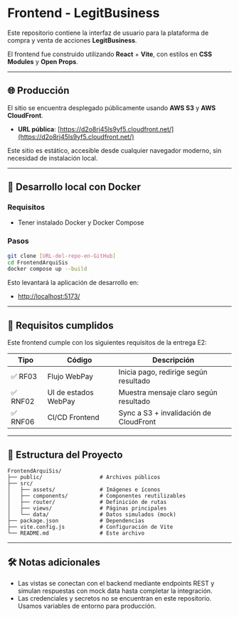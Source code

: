 # Frontend - LegitBusiness

Este repositorio contiene la interfaz de usuario para la plataforma de compra y venta de acciones **LegitBusiness**.

El frontend fue construido utilizando **React** + **Vite**, con estilos en **CSS Modules** y **Open Props**.

---

## 🌐 Producción

El sitio se encuentra desplegado públicamente usando **AWS S3** y **AWS CloudFront**.

- **URL pública**: [https://d2o8rj45ls9yf5.cloudfront.net/](https://d2o8rj45ls9yf5.cloudfront.net/)

Este sitio es estático, accesible desde cualquier navegador moderno, sin necesidad de instalación local.

---

## 🧪 Desarrollo local con Docker

### Requisitos

- Tener instalado Docker y Docker Compose

### Pasos

```bash
git clone [URL-del-repo-en-GitHub]
cd FrontendArquiSis
docker compose up --build
```

Esto levantará la aplicación de desarrollo en:

- [http://localhost:5173/](http://localhost:5173/)

---

## 🧾 Requisitos cumplidos

Este frontend cumple con los siguientes requisitos de la entrega E2:

| Tipo   | Código   | Descripción                                      |
|--------|----------|--------------------------------------------------|
| ✅ RF03 | Flujo WebPay            | Inicia pago, redirige según resultado             |
| ✅ RNF02 | UI de estados WebPay    | Muestra mensaje claro según resultado            |
| ✅ RNF06 | CI/CD Frontend          | Sync a S3 + invalidación de CloudFront           |

---

## 📁 Estructura del Proyecto

```
FrontendArquiSis/
├── public/                  # Archivos públicos
├── src/
│   ├── assets/              # Imágenes e íconos
│   ├── components/          # Componentes reutilizables
│   ├── router/              # Definición de rutas
│   ├── views/               # Páginas principales
│   └── data/                # Datos simulados (mock)
├── package.json             # Dependencias
├── vite.config.js           # Configuración de Vite
└── README.md                # Este archivo
```

---

## 🛠️ Notas adicionales

- Las vistas se conectan con el backend mediante endpoints REST y simulan respuestas con mock data hasta completar la integración.
- Las credenciales y secretos no se encuentran en este repositorio. Usamos variables de entorno para producción.